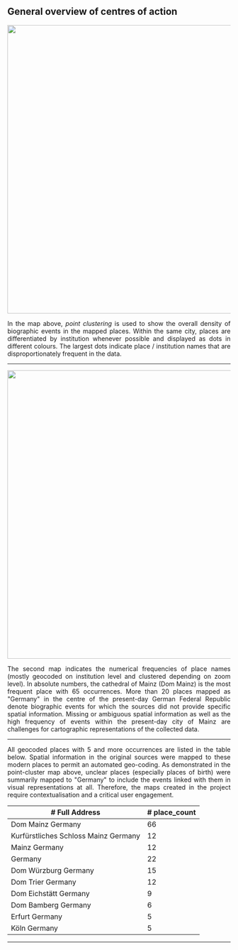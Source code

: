<h2>General overview of centres of action</h2>

<a href="./maps/Domherren_clustered_close-up.png"><img src="./maps/Domherren_clustered_close-up.png" width="650px" align="center"/></a>
<p align="justify">In the map above, <em>point clustering</em> is used to show the overall density of biographic events in the mapped places. Within the same city, places are differentiated by institution whenever possible and displayed as dots in different colours. The largest dots indicate place / institution names that are disproportionately frequent in the data.</p>

<hr>

<a href="./maps/Domherren_places-frequency_2.png"><img src="./maps/Domherren_places-frequency_2.png" width="650px" align="center"/></a>
<p align="justify">The second map indicates the numerical frequencies of place names (mostly geocoded on institution level and clustered depending on zoom level). In absolute numbers, the cathedral of Mainz (Dom Mainz) is the most frequent place with 65 occurrences. More than 20 places mapped as "Germany" in the centre of the present-day German Federal Republic denote biographic events for which the sources did not provide specific spatial information. Missing or ambiguous spatial information as well as the high frequency of events within the present-day city of Mainz are challenges for cartographic representations of the collected data.</p>

<hr>

<p align="justify">All geocoded places with 5 and more occurrences are listed in the table below. Spatial information in the original sources were mapped to these modern places to permit an automated geo-coding. As demonstrated in the point-cluster map above, unclear places (especially places of birth) were summarily mapped to "Germany" to include the events linked with them in visual representations at all. Therefore, the maps created in the project require contextualisation and a critical user engagement.</p>
<table width="400px" align="center">
<thead><tr><th title="Field #2"># Full Address</th>
<th title="Field #3"># place_count</th>
</tr></thead>
<tbody>
<tr>
<td>Dom Mainz Germany</td>
<td>66           </td>
</tr>
<tr>
<td>Kurfürstliches Schloss Mainz Germany</td>
<td>12           </td>
</tr>
<tr>
<td>Mainz Germany</td>
<td>12           </td>
</tr>
<tr>
<td>Germany              </td>
<td>22           </td>
</tr>
<tr>
<td>Dom Würzburg Germany </td>
<td>15           </td>
</tr>
<tr>
<td>Dom Trier Germany    </td>
<td>12           </td>
</tr>
<tr>
<td>Dom Eichstätt Germany</td>
<td>9            </td>
</tr>
<tr>
<td>Dom Bamberg Germany  </td>
<td>6            </td>
</tr>
<tr>
<td>Erfurt Germany       </td>
<td>5            </td>
</tr>
<tr>
<td>Köln Germany         </td>
<td>5            </td>
</tr>
</tbody></table>
<hr>
